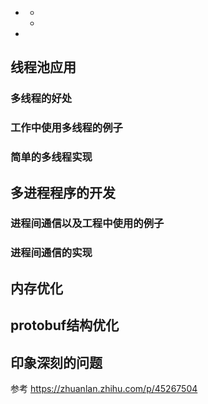 
+ [](#线程池应用)
    + [](#多线程的好处)
    + [](#工作中使用多线程的例子)
+ [](#多进程程序的开发)


## 线程池应用
### 多线程的好处
### 工作中使用多线程的例子
### 简单的多线程实现

## 多进程程序的开发
### 进程间通信以及工程中使用的例子
### 进程间通信的实现

## 内存优化

## protobuf结构优化

## 印象深刻的问题

参考 https://zhuanlan.zhihu.com/p/45267504